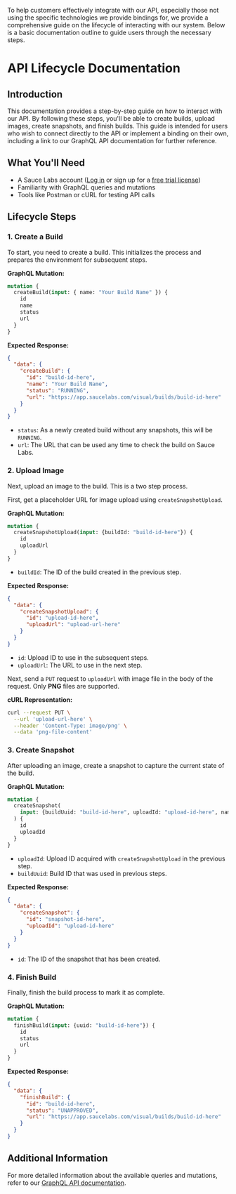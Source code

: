 To help customers effectively integrate with our API, especially those not using the specific technologies we provide bindings for, we provide a comprehensive guide on the lifecycle of interacting with our system. Below is a basic documentation outline to guide users through the necessary steps.

# API Lifecycle Documentation

## Introduction

This documentation provides a step-by-step guide on how to interact with our API. By following these steps, you'll be able to create builds, upload images, create snapshots, and finish builds. This guide is intended for users who wish to connect directly to the API or implement a binding on their own, including a link to our GraphQL API documentation for further reference.

## What You'll Need

- A Sauce Labs account ([Log in](https://accounts.saucelabs.com/am/XUI/#login/) or sign up for a [free trial license](https://saucelabs.com/sign-up))
- Familiarity with GraphQL queries and mutations
- Tools like Postman or cURL for testing API calls

## Lifecycle Steps

### 1. Create a Build

To start, you need to create a build. This initializes the process and prepares the environment for subsequent steps.

**GraphQL Mutation:**

```graphql
mutation {
  createBuild(input: { name: "Your Build Name" }) {
    id
    name
    status
    url
  }
}
```

**Expected Response:**

```json
{
  "data": {
    "createBuild": {
      "id": "build-id-here",
      "name": "Your Build Name",
      "status": "RUNNING",
      "url": "https://app.saucelabs.com/visual/builds/build-id-here"
    }
  }
}
```

- `status`: As a newly created build without any snapshots, this will be `RUNNING`.
- `url`: The URL that can be used any time to check the build on Sauce Labs.

### 2. Upload Image

Next, upload an image to the build. This is a two step process. 

First, get a placeholder URL for image upload using `createSnapshotUpload`.

**GraphQL Mutation:**

```graphql
mutation {
  createSnapshotUpload(input: {buildId: "build-id-here"}) {
    id
    uploadUrl
  }
}
```

- `buildId`: The ID of the build created in the previous step.

**Expected Response:**

```json
{
  "data": {
    "createSnapshotUpload": {
      "id": "upload-id-here",
      "uploadUrl": "upload-url-here"
    }
  }
}
```

- `id`: Upload ID to use in the subsequent steps.
- `uploadUrl`: The URL to use in the next step.

Next, send a `PUT` request to `uploadUrl` with image file in the body of the request. Only **PNG** files are supported.

**cURL Representation:**

```sh
curl --request PUT \
  --url 'upload-url-here' \
  --header 'Content-Type: image/png' \
  --data 'png-file-content'
```

### 3. Create Snapshot

After uploading an image, create a snapshot to capture the current state of the build.

**GraphQL Mutation:**

```graphql
mutation {
  createSnapshot(
    input: {buildUuid: "build-id-here", uploadId: "upload-id-here", name: "Your snapshot name"}
  ) {
    id
    uploadId
  }
}
```

- `uploadId`: Upload ID acquired with `createSnapshotUpload` in the previous step.
- `buildUuid`: Build ID that was used in previous steps.

**Expected Response:**

```json
{
  "data": {
    "createSnapshot": {
      "id": "snapshot-id-here",
      "uploadId": "upload-id-here"
    }
  }
}
```

- `id`: The ID of the snapshot that has been created.

### 4. Finish Build

Finally, finish the build process to mark it as complete.

**GraphQL Mutation:**

```graphql
mutation {
  finishBuild(input: {uuid: "build-id-here"}) {
    id
    status
    url
  }
}
```

**Expected Response:**

```json
{
  "data": {
    "finishBuild": {
      "id": "build-id-here",
      "status": "UNAPPROVED",
      "url": "https://app.saucelabs.com/visual/builds/build-id-here"
    }
  }
}
```

## Additional Information

For more detailed information about the available queries and mutations, refer to our [GraphQL API documentation](https://api.us-west-1.saucelabs.com/v1/visual/graphql).
